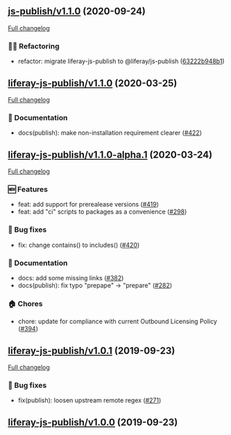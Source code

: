 ## [js-publish/v1.1.0](https://github.com/liferay/liferay-frontend-projects/tree/js-publish/v1.1.0) (2020-09-24)

[Full changelog](https://github.com/liferay/liferay-frontend-projects/compare/liferay-js-publish/v1.1.0...js-publish/v1.1.0)

### :woman_juggling: Refactoring

-   refactor: migrate liferay-js-publish to @liferay/js-publish ([63222b948b1](https://github.com/liferay/liferay-frontend-projects/commit/63222b948b14f891f7a3bb507181964da1ed5c0f))

## [liferay-js-publish/v1.1.0](https://github.com/liferay/liferay-npm-tools/tree/liferay-js-publish/v1.1.0) (2020-03-25)

[Full changelog](https://github.com/liferay/liferay-npm-tools/compare/liferay-js-publish/v1.1.0-alpha.1...liferay-js-publish/v1.1.0)

### :book: Documentation

-   docs(publish): make non-installation requirement clearer ([\#422](https://github.com/liferay/liferay-npm-tools/pull/422))

## [liferay-js-publish/v1.1.0-alpha.1](https://github.com/liferay/liferay-npm-tools/tree/liferay-js-publish/v1.1.0-alpha.1) (2020-03-24)

[Full changelog](https://github.com/liferay/liferay-npm-tools/compare/liferay-js-publish/v1.0.1...liferay-js-publish/v1.1.0-alpha.1)

### :new: Features

-   feat: add support for prerealease versions ([\#419](https://github.com/liferay/liferay-npm-tools/pull/419))
-   feat: add "ci" scripts to packages as a convenience ([\#298](https://github.com/liferay/liferay-npm-tools/pull/298))

### :wrench: Bug fixes

-   fix: change contains() to includes() ([\#420](https://github.com/liferay/liferay-npm-tools/pull/420))

### :book: Documentation

-   docs: add some missing links ([\#382](https://github.com/liferay/liferay-npm-tools/pull/382))
-   docs(publish): fix typo "prepape" -&gt; "prepare" ([\#282](https://github.com/liferay/liferay-npm-tools/pull/282))

### :house: Chores

-   chore: update for compliance with current Outbound Licensing Policy ([\#394](https://github.com/liferay/liferay-npm-tools/pull/394))

## [liferay-js-publish/v1.0.1](https://github.com/liferay/liferay-npm-tools/tree/liferay-js-publish/v1.0.1) (2019-09-23)

[Full changelog](https://github.com/liferay/liferay-npm-tools/compare/liferay-js-publish/v1.0.0...liferay-js-publish/v1.0.1)

### :wrench: Bug fixes

-   fix(publish): loosen upstream remote regex ([\#271](https://github.com/liferay/liferay-npm-tools/pull/271))

## [liferay-js-publish/v1.0.0](https://github.com/liferay/liferay-npm-tools/tree/liferay-js-publish/v1.0.0) (2019-09-23)
